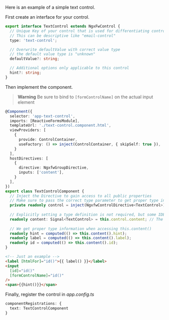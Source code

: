 Here is an example of a simple text control.

First create an interface for your control.

```ts title="text-control.type.ts"
export interface TextControl extends NgxFwControl {
  // Unique Key of your control that is used for differentiating controls
  // This can be descriptive like "email-control"
  type: 'text-control';

  // Overwrite defaultValue with correct value type
  // the default value type is "unknown"
  defaultValue?: string;

  // Additional options only applicable to this control
  hint?: string;
}
```

Then implement the component.

> **Warning** Be sure to bind to `[formControlName]` on the actual input element


```ts title="text-control.component.ts" group="minimal"
@Component({
  selector: 'app-text-control',
  imports: [ReactiveFormsModule],
  templateUrl: './text-control.component.html',
  viewProviders: [
    {
      provide: ControlContainer,
      useFactory: () => inject(ControlContainer, { skipSelf: true }),
    }
  ],
  hostDirectives: [
    {
      directive: NgxfwGroupDirective,
      inputs: ['content'],
    }
  ],
})
export class TextControlComponent {
  // Inject the Directive to gain access to all public properties
  // Make sure to pass the correct type parameter to get proper type information
  private readonly control = inject(NgxfwControlDirective<TextControl>);
  
  // Explicitly setting a type definition is not required, but some IDEs work better if they are present
  readonly content: Signal<TextControl> = this.control.content; // The configuration object of the control instance
  
  // We get proper type information when accessing this.content()
  readonly hint = computed(() => this.content().hint);
  readonly label = computed(() => this.content().label);
  readonly id = computed(() => this.content().id);
}
```

```html title="text-control.component.html" group="minimal"
<!-- Just an example -->
<label [htmlFor]="id()">{{ label() }}</label>
<input
  [id]="id()"
  [formControlName]="id()"
/>
<span>{{hint()}}</span>
```

Finally, register the control in _app.config.ts_

```ts title="app.config.ts"
componentRegistrations: {
  text: TextControlComponent
}
```

